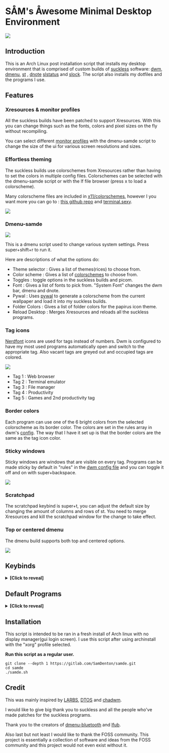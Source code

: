 # SÅM's Åwesome Minimal Desktop Environment
<img src="https://gitlab.com/SamDenton/screenshots/-/raw/master/luna.jpg">

## Introduction
This is an Arch Linux post installation script that installs my desktop environment that is comprised of custom builds of [suckless](https://suckless.org/) software: [dwm](https://gitlab.com/SamDenton/dwm), [dmenu](https://gitlab.com/SamDenton/dmenu), [st](https://gitlab.com/SamDenton/st) , [dnote](https://gitlab.com/SamDenton/dnote) [slstatus](https://gitlab.com/SamDenton/slstatus) and [slock](https://gitlab.com/SamDenton/slock). The script also installs my dotfiles and the programs I use.

## Features

### Xresources & monitor profiles
All the suckless builds have been patched to support Xresources. With this you can change things such as the fonts, colors and pixel sizes on the fly without recompiling.

You can select different [monitor profiles](https://gitlab.com/SamDenton/dots/-/blob/master/.config/x11/profiles) with the dmenu-samde script to change the size of the ui for various screen resolutions and sizes.

### Effortless theming
The suckless builds use colorschemes from Xresources rather than having to set the colors in multiple config files. Colorschemes can be selected with the dmenu-samde script or with the lf file browser (press x to load a colorscheme). 

Many colorscheme files are included in [x11/colorschemes](https://gitlab.com/SamDenton/dots/-/tree/master/.config/x11/colorschemes), however I you want more you can go to : [this github repo](https://github.com/janoamaral/Xresources-themes) and [terminal.sexy](https://terminal.sexy). 

<img src="https://gitlab.com/SamDenton/screenshots/-/raw/master/colorscheme.gif">

### Dmenu-samde

<img src="https://gitlab.com/SamDenton/screenshots/-/raw/master/menu.png">

This is a dmenu script used to change various system settings. Press super+shift+r to run it.

Here are descriptions of what the options do:
- Theme selector : Gives a list of themes(rices) to choose from.
- Color scheme : Gives a list of [colorschemes](https://gitlab.com/SamDenton/dots/-/tree/master/.config/x11/colorschemes) to choose from.
- Toggles : toggle options in the suckless builds and picom.
- Font : Gives a list of fonts to pick from. "System Font" changes the dwm bar, dmenu and dnote.
- Pywal : Uses [pywal](https://github.com/dylanaraps/pywal) to generate a colorscheme from the current wallpaper and load it into my suckless builds. 
- Folder Colors : Gives a list of folder colors for the papirus icon theme.
- Reload Desktop : Merges Xresources and reloads all the suckless programs.

### Tag icons
[Nerdfont](https://www.nerdfonts.com/) icons are used for tags instead of numbers. Dwm is configured to have my most used programs automatically open and switch to the appropriate tag. Also vacant tags are greyed out and occupied tags are colored.

<img src="https://gitlab.com/SamDenton/screenshots/-/raw/master/tags.gif">

- Tag 1 : Web browser
- Tag 2 : Terminal emulator
- Tag 3 : File manager
- Tag 4 : Productivity
- Tag 5 : Games and 2nd productivity tag

### Border colors
Each program can use one of the 6 bright colors from the selected colorscheme as its border color. The colors are set in the rules array in dwm's [config](https://gitlab.com/SamDenton/dwm/-/blob/master/config.def.h). The way that I have it set up is that the border colors are the same as the tag icon color.

### Sticky windows
Sticky windows are windows that are visible on every tag. Programs can be made sticky by default in "rules" in the [dwm config file](https://gitlab.com/SamDenton/dwm/-/blob/master/config.def.h) and you can toggle it off and on with super+backspace.

<img src="https://gitlab.com/SamDenton/screenshots/-/raw/master/sticky.gif">

### Scratchpad
The scratchpad keybind is super+t, you can adjust the default size by changing the amount of columns and rows of st. You need to merge Xresources and kill the scratchpad window for the change to take effect.

### Top or centered dmenu
The dmenu build supports both top and centered options. 

<img src="https://gitlab.com/SamDenton/screenshots/-/raw/master/dmenu.jpg">

## Keybinds
<details>
<summary><b>[Click to reveal]</b></summary>


Yes, these keybindings are pretty odd, I have my tag keys bound to "asdfg" for ergonomics and because I switch tags often. The top row of the keyboard is (mostly) used for launching programs and the home and bottom row is (mostly) used for window manager functions. Like most people I've changed the mod key for dwm to be the super key (aka windows key). 

### Window manager keybinds
| Keybind                     | Action                                |
|-----------------------------|---------------------------------------|
| `super + a,s,d,f,g`         | switch tag                            |
| `super + shift + a,s,d,f,g` | move to tag                           |
| `super + ctrl + a,s,d,f,g`  | toggle tag view                       |
| `super + q`                 | exit program                          |
| `super + t`                 | scratchpad                            |
| `super + b`                 | toggle bar                            |
| `super + z`                 | toggle fullscreen                     |
| `super + space`             | toggle floating window                |
| `super + backspace`         | toggle sticky window                  |
| `super + tab`               | view previous tag                     |
| `super + j,k`               | switch window focus                   |
| `super + h,l`               | switch monitors                       |
| `super + shift + h,l`       | move window to monitor                |
| `super + shift + j,k`       | resize floating window                |
| `super + ctrl + h,j,k,l`    | move floating window                  |
| `super + alt + h,j,k,l`     | move floating window to corner        |
| `super + n,period`          | adjust window split (mfact)           |
| `super + m,comma`           | adjust number of master windows       |
| `super + ;`                 | switch master window                  |
| `super + 1,2,3`             | switch layouts (master,float,monacle) |
| `super + -,=`               | adjust gaps                           |
| `super + shift + =`         | sets gaps to 0                        |
| `super + 0`                 | view all tags                         |
| `super + shift + 0`         | make window visible on all tags       |
| `super + F5`                | reload Xresources colors              |

### Other keybinds
| Keybind                       | Action                  |
|-------------------------------|-------------------------|
| `super + enter`               | st                      |
| `super + shift + enter`       | st with tmux            |
| `super + w`                   | librewolf or brave      |
| `super + e`                   | thunar                  |
| `super + shift + e`           | lf                      |
| `super + r`                   | dmenu\_run              |
| `super + shift + r`           | dmenu-samde             |
| `super + y,u,i,o,p`           | program launch script   |
| `super + Escape`              | power\_menu             |
| `super + shift + q`           | xkill                   |
| `super + control + q`         | reload dwm              |
| `super + delete`              | slock                   |
| `super + c`                   | picom toggle            |
| `super + control + b`         | dmenu-bluetooth         |
| `super + control + t`         | theme-selector          |
| `super + control + c`         | colorscheme-selector    |
| `audio {mute,lower,raise}`    | adjust volume           |
| `shift + audio {lower,raise}` | adjust mpd volume       |
| `audio {prev,play,next}`      | mpc prev,toggle,next    |
| `super + shift + audio play`  | show current track(mpd) |
| `shift + audio {prev,next}`   | mpc seek(rewind,foward) |
| `brightness {down,up}`        | adjust brightness       |

</details>

## Default Programs

<details>
<summary><b>[Click to reveal]</b></summary>

### My builds of suckless software 
- Window manager: [dwm](https://gitlab.com/SamDenton/dwm)
- Terminal emulator : [st](https://gitlab.com/SamDenton/st)
- Launcher/menu program : [dmenu](https://gitlab.com/SamDenton/dmenu)
- Status monitor: [slstatus](https://gitlab.com/SamDenton/slstatus)
- Notification utility : [dnote](https://gitlab.com/SamDenton/dnote)

### Other programs
- Shell: zsh
- Prompt: starship
- Editor: neovim
- Compositor: picom
- TUI file manager: lf
- GUI file manager: thunar
- Web browser: librewolf
- Image viewer: nsxiv
- Video player: mpv
- Music player: ncmpcpp (with mpd+mpc)
- Wallpaper program: xwallpaper
- Screen locker: slock

</details>

## Installation
This script is intended to be ran in a fresh install of Arch linux with no display manager(gui login screen). I use this script after using archinstall with the "xorg" profile selected.

**Run this script as a regular user.**
```
git clone --depth 1 https://gitlab.com/SamDenton/samde.git
cd samde
./samde.sh
```

## Credit
This was mainly inspired by [LARBS](https://larbs.xyz/), [DTOS](https://gitlab.com/dtos/dtos) and [chadwm](https://github.com/siduck/chadwm).

I would like to give big thank you to suckless and all the people who've made patches for the suckless programs.

Thank you to the creators of [dmenu-bluetooth](https://github.com/Layerex/dmenu-bluetooth) and [lfub](https://github.com/LukeSmithxyz/voidrice/blob/master/.local/bin/lfub).

Also last but not least I would like to thank the FOSS community. This project is essentially a collection of software and ideas from the FOSS community and this project would not even exist without it.
